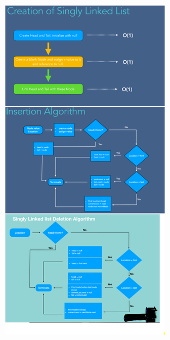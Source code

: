 ![](CreateSingleLinkedList.PNG)
![](InsertionAlgorithmSinglyLinkedList.PNG)
![](DeletionOFsinglyLinkedList.PNG)